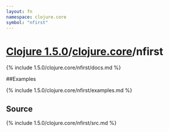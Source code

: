 ```yaml
---
layout: fn
namespace: clojure.core
symbol: "nfirst"
---
```


# [Clojure 1.5.0](../../)/[clojure.core](../)/nfirst

{% include 1.5.0/clojure.core/nfirst/docs.md %}

##Examples

{% include 1.5.0/clojure.core/nfirst/examples.md %}
## Source
{% include 1.5.0/clojure.core/nfirst/src.md %}

